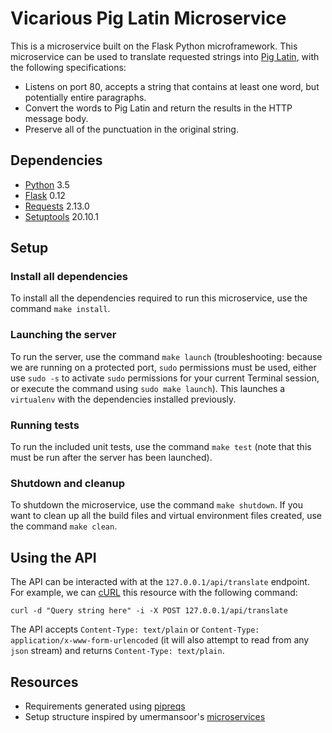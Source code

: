 # Vicarious Pig Latin Microservice
This is a microservice built on the Flask Python microframework. This microservice can be used to translate requested strings into [Pig Latin](https://en.wikipedia.org/wiki/Pig_Latin), with the following specifications:
  - Listens on port 80, accepts a string that contains at least one word, but potentially entire paragraphs.
  - Convert the words to Pig Latin and return the results in the HTTP message body.
  - Preserve all of the punctuation in the original string.

## Dependencies
- [Python](https://www.python.org/) 3.5
- [Flask](http://flask.pocoo.org/) 0.12
- [Requests](http://docs.python-requests.org/en/master/) 2.13.0
- [Setuptools](https://pypi.python.org/pypi/setuptools) 20.10.1

## Setup

### Install all dependencies
To install all the dependencies required to run this microservice, use the command `make install`.

### Launching the server
To run the server, use the command `make launch` (troubleshooting: because we are running on a protected port, `sudo` permissions must be used, either use `sudo -s` to activate `sudo` permissions for your current Terminal session, or execute the command using `sudo make launch`). This launches a `virtualenv` with the dependencies installed previously.

### Running tests
To run the included unit tests, use the command `make test` (note that this must be run after the server has been launched).

### Shutdown and cleanup
To shutdown the microservice, use the command `make shutdown`. If you want to clean up all the build files and virtual environment files created, use the command `make clean`.

## Using the API
The API can be interacted with at the `127.0.0.1/api/translate` endpoint. For example, we can [cURL](https://curl.haxx.se/) this resource with the following command:

`curl -d "Query string here" -i -X POST 127.0.0.1/api/translate`

The API accepts `Content-Type: text/plain` or `Content-Type: application/x-www-form-urlencoded` (it will also attempt to read from any `json` stream) and returns `Content-Type: text/plain`.

## Resources
- Requirements generated using [pipreqs](https://github.com/bndr/pipreqs)
- Setup structure inspired by umermansoor's [microservices](https://github.com/umermansoor/microservices)